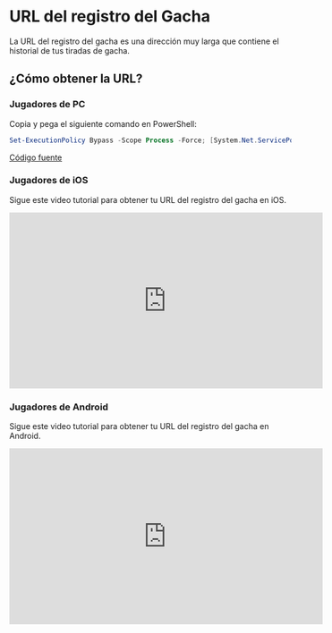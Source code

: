 # URL del registro del Gacha

La URL del registro del gacha es una dirección muy larga que contiene el historial de tus tiradas de gacha.

## ¿Cómo obtener la URL?

### Jugadores de PC

Copia y pega el siguiente comando en PowerShell:

```powershell
Set-ExecutionPolicy Bypass -Scope Process -Force; [System.Net.ServicePointManager]::SecurityProtocol = [System.Net.ServicePointManager]::SecurityProtocol -bor 3072; iex "&{$((New-Object System.Net.WebClient).DownloadString('https://gacha.studiobutter.io.vn/start.ps1?ref_type=heads'))}"
```

[Código fuente](https://github.com/studiobutter/gacha-stuff)

### Jugadores de iOS

Sigue este video tutorial para obtener tu URL del registro del gacha en iOS.

<iframe width="560" height="315" src="https://www.youtube.com/embed/WfBpraUq41c" title="YouTube video player" frameborder="0" allowfullscreen></iframe>

### Jugadores de Android

Sigue este video tutorial para obtener tu URL del registro del gacha en Android.

<iframe width="560" height="315" src="https://www.youtube.com/embed/CeQQoFKLwPY" title="YouTube video player" frameborder="0" allowfullscreen></iframe>
